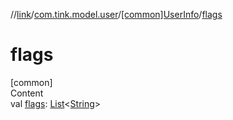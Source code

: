 //[link](../../index.md)/[com.tink.model.user](../index.md)/[[common]UserInfo](index.md)/[flags](flags.md)



# flags  
[common]  
Content  
val [flags](flags.md): [List](https://kotlinlang.org/api/latest/jvm/stdlib/kotlin.collections/-list/index.html)<[String](https://kotlinlang.org/api/latest/jvm/stdlib/kotlin/-string/index.html)>  



